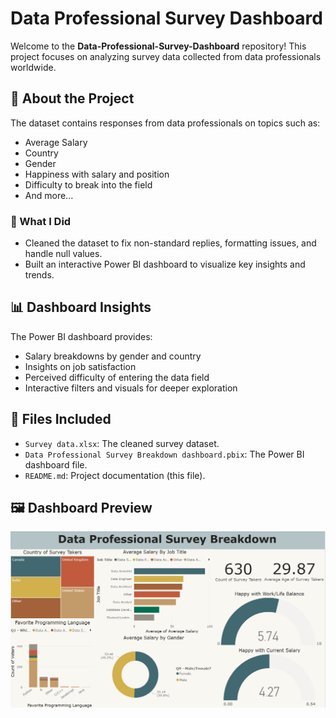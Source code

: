 # Data Professional Survey Dashboard

Welcome to the **Data-Professional-Survey-Dashboard** repository! This project focuses on analyzing survey data collected from data professionals worldwide.

## 📄 About the Project

The dataset contains responses from data professionals on topics such as:
- Average Salary  
- Country  
- Gender  
- Happiness with salary and position  
- Difficulty to break into the field  
- And more...

### 🔧 What I Did
- Cleaned the dataset to fix non-standard replies, formatting issues, and handle null values.
- Built an interactive Power BI dashboard to visualize key insights and trends.

## 📊 Dashboard Insights

The Power BI dashboard provides:
- Salary breakdowns by gender and country  
- Insights on job satisfaction  
- Perceived difficulty of entering the data field  
- Interactive filters and visuals for deeper exploration

## 📂 Files Included

- `Survey data.xlsx`: The cleaned survey dataset.  
- `Data Professional Survey Breakdown dashboard.pbix`: The Power BI dashboard file.  
- `README.md`: Project documentation (this file).

## 🖼️ Dashboard Preview

![Dashboard Screenshot](DashBoard_snapshot.png)


